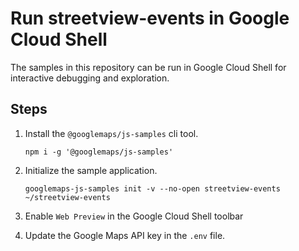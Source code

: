 # Run streetview-events in Google Cloud Shell

The samples in this repository can be run in Google Cloud Shell for interactive debugging and exploration.

## Steps

1. Install the `@googlemaps/js-samples` cli tool.

    ```
    npm i -g '@googlemaps/js-samples'
    ```
1. Initialize the sample application. 
    ```
    googlemaps-js-samples init -v --no-open streetview-events ~/streetview-events
    ```
1. Enable `Web Preview` in the Google Cloud Shell toolbar
1. Update the Google Maps API key in the `.env` file.
